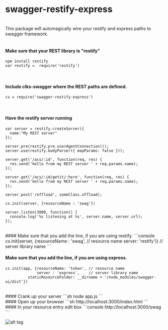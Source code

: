 swagger-restify-express
=========
<br>
This package will automagically wire your restify and express paths to swagger framework.
<br><br>

#### Make sure that your REST library is "restify"
```console
npm install restify
var restify =  require('restify')
```
<br>

#### Include clks-swagger where the REST paths are defined.
```console
cs = require('swagger-restify-express')
```
<br>

#### Have the restify server running
```console
var server = restify.createServer({
  name:"My REST server"
});

server.pre(restify.pre.userAgentConnection());
server.use(restify.bodyParser({ mapParams: false }));

server.get('/acs/:id', function(req, res) {
  res.send('hello from my REST server ' + req.params.name);
});

server.get('/acs/:id/getit/:here', function(req, res) {
  res.send('hello from my REST server ' + req.params.name);
});

server.post('/offload', someClass.offload);

cs.init(server, {resourceName : 'swag'})

server.listen(3000, function() {
  console.log('%s listening at %s', server.name, server.url);
});
```
<br>
#### Make sure that you add the line, if you are using restify.
```console
cs.init(server, {resourceName : 'swag', // resource name
                 server: 'restify'})    // server library name
```

#### Make sure that you add the line, if you are using express.
```console
cs.init(app, {resourceName: 'token', // resource name
              server : 'express',    // server library name
	      staticResourceFolder: __dirname + '/node_modules/swagger-ui/dist'})
```
<br>
#### Crank up your server
```sh
node app.js
```
<br>
#### Open up your browser
```sh
http://localhost:3000/index.html
```

<br>
#### In your resource entry edit box
```console
http://localhost:3000/swag
```

![alt tag](https://raw.githubusercontent.com/manojkumarmc/swagger-restify-express/master/swagger-ui.jpg)




 
  
   
   
  